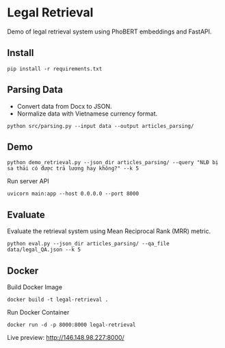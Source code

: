 # Legal Retrieval
Demo of legal retrieval system using PhoBERT embeddings and FastAPI.

## Install
```
pip install -r requirements.txt
```

## Parsing Data
- Convert data from Docx to JSON.
- Normalize data with Vietnamese currency format.
```
python src/parsing.py --input data --output articles_parsing/
```

## Demo
```
python demo_retrieval.py --json_dir articles_parsing/ --query "NLĐ bị sa thải có được trả lương hay không?" --k 5
```

Run server API
```
uvicorn main:app --host 0.0.0.0 --port 8000
```

## Evaluate
Evaluate the retrieval system using Mean Reciprocal Rank (MRR) metric.
```
python eval.py --json_dir articles_parsing/ --qa_file data/legal_QA.json --k 5
```

## Docker
Build Docker Image
```
docker build -t legal-retrieval .
```

Run Docker Container
```
docker run -d -p 8000:8000 legal-retrieval
```

Live preview: http://146.148.98.227:8000/
